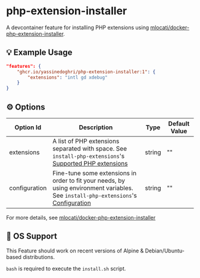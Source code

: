# php-extension-installer

A devcontainer feature for installing PHP extensions using
[mlocati/docker-php-extension-installer](https://github.com/mlocati/docker-php-extension-installer).

## 💡 Example Usage

```json
"features": {
    "ghcr.io/yassinedoghri/php-extension-installer:1": {
        "extensions": "intl gd xdebug"
    }
}
```

## ⚙️ Options

| Option Id     | Description                                                                                                                                                                                                                         | Type   | Default Value |
| ------------- | ----------------------------------------------------------------------------------------------------------------------------------------------------------------------------------------------------------------------------------- | ------ | ------------- |
| extensions    | A list of PHP extensions separated with space. See `install-php-extensions`'s [Supported PHP extensions](https://github.com/mlocati/docker-php-extension-installer/blob/master/README.md#supported-php-extensions)                  | string | ""            |
| configuration | Fine-tune some extensions in order to fit your needs, by using environment variables. See `install-php-extensions`'s [Configuration](https://github.com/mlocati/docker-php-extension-installer/blob/master/README.md#configuration) | string | ""            |

For more details, see
[mlocati/docker-php-extension-installer](https://github.com/mlocati/docker-php-extension-installer)

## 🐧 OS Support

This Feature should work on recent versions of Alpine & Debian/Ubuntu-based
distributions.

`bash` is required to execute the `install.sh` script.
